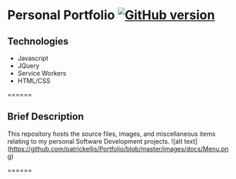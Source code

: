 Personal Portfolio [![GitHub version](https://badge.fury.io/gh/patrickellis%2FPortfolio.svg)](https://badge.fury.io/gh/patrickellis%2FPortfolio)
======
## Technologies
* Javascript
* JQuery
* Service Workers
* HTML/CSS

======

## Brief Description

This repository hosts the source files, images, and miscellaneous items relating to my personal Software Development projects. 
![alt text] (https://github.com/patrickellis/Portfolio/blob/master/images/docs/Menu.png)

======
